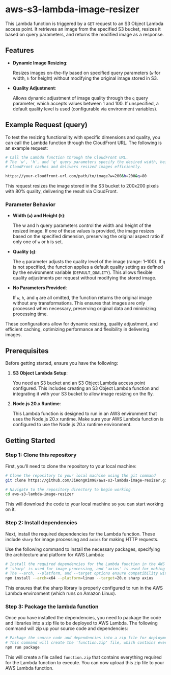 # aws-s3-lambda-image-resizer

This Lambda function is triggered by a `GET` request to an S3 Object Lambda access point. It retrieves an image from the specified S3 bucket, resizes it based on query parameters, and returns the modified image as a response.

## Features

- **Dynamic Image Resizing**:

  Resizes images on-the-fly based on specified query parameters (`w` for width, `h` for height) without modifying the original image stored in S3.

- **Quality Adjustment**:

  Allows dynamic adjustment of image quality through the `q` query parameter, which accepts values between 1 and 100. If unspecified, a default quality level is used (configurable via environment variables).

## Example Request (query)

To test the resizing functionality with specific dimensions and quality, you can call the Lambda function through the CloudFront URL. The following is an example request:

```bash
# Call the Lambda function through the CloudFront URL.
# The 'w', 'h', and 'q' query parameters specify the desired width, height, and quality of the image, respectively.
# CloudFront caches and delivers resized images efficiently.

https://your-cloudfront-url.com/path/to/image?w=200&h=200&q=80
```

This request resizes the image stored in the S3 bucket to 200x200 pixels with 80% quality, delivering the result via CloudFront.

### Parameter Behavior

- **Width (`w`) and Height (`h`)**:

  The w and h query parameters control the width and height of the resized image. If one of these values is provided, the image resizes based on the specified dimension, preserving the original aspect ratio if only one of `w` or `h` is set.

- **Quality (`q`)**:

  The `q` parameter adjusts the quality level of the image (range: 1–100). If `q` is not specified, the function applies a default quality setting as defined by the environment variable (`DEFAULT_QUALITY`). This allows flexible quality adjustments per request without modifying the stored image.

- **No Parameters Provided**:

  If `w`, `h`, and `q` are all omitted, the function returns the original image without any transformations. This ensures that images are only processed when necessary, preserving original data and minimizing processing time.

These configurations allow for dynamic resizing, quality adjustment, and efficient caching, optimizing performance and flexibility in delivering images.

## Prerequisites

Before getting started, ensure you have the following:

1. **S3 Object Lambda Setup**:

   You need an S3 bucket and an S3 Object Lambda access point configured. This includes creating an S3 Object Lambda function and integrating it with your S3 bucket to allow image resizing on the fly.

2. **Node.js 20.x Runtime**:

   This Lambda function is designed to run in an AWS environment that uses the Node.js 20.x runtime. Make sure your AWS Lambda function is configured to use the Node.js 20.x runtime environment.

## Getting Started

### Step 1: Clone this repository

First, you'll need to clone the repository to your local machine:

```bash
# Clone the repository to your local machine using the git command
git clone https://github.com/JiHongKim98/aws-s3-lambda-image-resizer.git

# Navigate to the repository directory to begin working
cd aws-s3-lambda-image-resizer
```

This will download the code to your local machine so you can start working on it.

### Step 2: Install dependencies

Next, install the required dependencies for the Lambda function. These include `sharp` for image processing and `axios` for making HTTP requests.

Use the following command to install the necessary packages, specifying the architecture and platform for AWS Lambda:

```bash
# Install the required dependencies for the Lambda function in the AWS Lambda environment.
# 'sharp' is used for image processing, and 'axios' is used for making HTTP requests.
# The --arch, --platform, and --target options ensure compatibility with the AWS Lambda environment.
npm install --arch=x64 --platform=linux --target=20.x sharp axios
```

This ensures that the sharp library is properly configured to run in the AWS Lambda environment (which runs on Amazon Linux).

### Step 3: Package the lambda function

Once you have installed the dependencies, you need to package the code and libraries into a zip file to be deployed to AWS Lambda. The following command will zip up your source code and dependencies:

```bash
# Package the source code and dependencies into a zip file for deployment to AWS Lambda.
# This command will create the 'function.zip' file, which contains everything needed for the Lambda function to run.
npm run package
```

This will create a file called `function.zip` that contains everything required for the Lambda function to execute. You can now upload this zip file to your AWS Lambda function.
